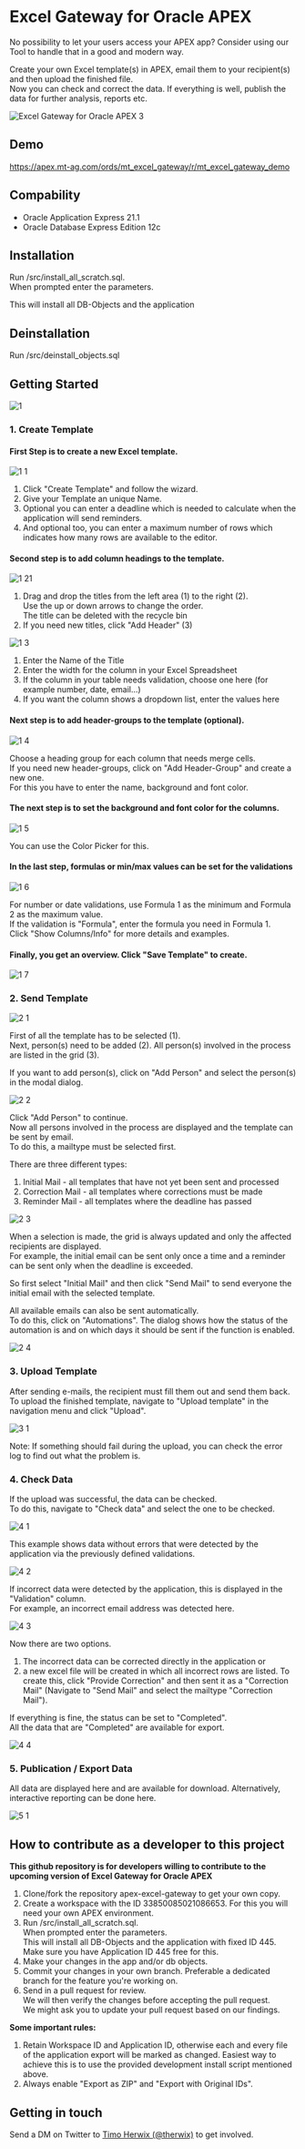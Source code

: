 # Excel Gateway for Oracle APEX

No possibility to let your users access your APEX app? Consider using our Tool to handle that in a good and modern way.

Create your own Excel template(s) in APEX, email them to your recipient(s) and then upload the finished file.  
Now you can check and correct the data. If everything is well, publish the data for further analysis, reports etc.
  
![Excel Gateway for Oracle APEX 3](https://user-images.githubusercontent.com/61868531/137738511-b92f2638-3f71-413f-a8d6-e4014375e0bc.jpg)
  
## Demo
https://apex.mt-ag.com/ords/mt_excel_gateway/r/mt_excel_gateway_demo

## Compability
- Oracle Application Express 21.1
- Oracle Database Express Edition 12c

## Installation
Run /src/install_all_scratch.sql.  
When prompted enter the parameters.    

This will install all DB-Objects and the application

## Deinstallation
Run /src/deinstall_objects.sql

## Getting Started

![1](https://user-images.githubusercontent.com/61868531/137754438-47ebd4b8-836f-4b8b-b20f-655c82aab4bf.JPG)

### 1. Create Template
#### First Step is to create a new Excel template.

![1 1](https://user-images.githubusercontent.com/61868531/137742216-778090fb-6712-4431-8664-6dab604a1c15.JPG)

1) Click "Create Template" and follow the wizard.
2) Give your Template an unique Name.
3) Optional you can enter a deadline which is needed to calculate when the application will send reminders.  
4) And optional too, you can enter a maximum number of rows which indicates how many rows are available to the editor.  

#### Second step is to add column headings to the template.  

![1 21](https://user-images.githubusercontent.com/61868531/137754872-922cdb40-70dd-48ef-b15a-c3e920a66c3b.jpg)

1) Drag and drop the titles from the left area (1) to the right (2).  
Use the up or down arrows to change the order.  
The title can be deleted with the recycle bin
3) If you need new titles, click "Add Header" (3) 

![1 3](https://user-images.githubusercontent.com/61868531/137885822-9b911807-cc3a-4e7e-8842-51c744129d07.JPG)

1) Enter the Name of the Title  
2) Enter the width for the column in your Excel Spreadsheet  
3) If the column in your table needs validation, choose one here (for example number, date, email...)  
4) If you want the column shows a dropdown list, enter the values here  

#### Next step is to add header-groups to the template (optional). 

![1 4](https://user-images.githubusercontent.com/61868531/137750291-d3f11533-a68d-4312-ace8-2ad34250e883.JPG)

Choose a heading group for each column that needs merge cells.  
If you need new header-groups, click on "Add Header-Group" and create a new one.  
For this you have to enter the name, background and font color.

#### The next step is to set the background and font color for the columns.  

![1 5](https://user-images.githubusercontent.com/61868531/137751600-ed97bf9c-509f-43c6-8b07-b3482b80ec86.JPG)

You can use the Color Picker for this.

#### In the last step, formulas or min/max values can be set for the validations

![1 6](https://user-images.githubusercontent.com/61868531/137886852-f1f65929-d207-4c23-b37e-8c2afb97ed01.JPG)

For number or date validations, use Formula 1 as the minimum and Formula 2 as the maximum value.  
If the validation is "Formula", enter the formula you need in Formula 1.  
Click "Show Columns/Info" for more details and examples.

#### Finally, you get an overview. Click "Save Template" to create.

![1 7](https://user-images.githubusercontent.com/61868531/137886880-c1e7a8fc-5f26-41c4-9431-fb7d572e3378.JPG)

### 2. Send Template

![2 1](https://user-images.githubusercontent.com/61868531/137870039-60e1ce0a-ceba-4aa7-9288-b2ea84684171.JPG)

First of all the template has to be selected (1).  
Next, person(s) need to be added (2). All person(s) involved in the process are listed in the grid (3).  

If you want to add person(s), click on "Add Person" and select the person(s) in the modal dialog.

![2 2](https://user-images.githubusercontent.com/61868531/137870944-e1181669-1175-415f-a603-53849304f99b.JPG)

Click "Add Person" to continue.  
Now all persons involved in the process are displayed and the template can be sent by email.  
To do this, a mailtype must be selected first.  

There are three different types:

1. Initial Mail - all templates that have not yet been sent and processed
2. Correction Mail - all templates where corrections must be made
3. Reminder Mail - all templates where the deadline has passed

![2 3](https://user-images.githubusercontent.com/61868531/137873185-06dc6610-c497-4479-a865-0082cb709ab7.JPG)

When a selection is made, the grid is always updated and only the affected recipients are displayed.  
For example, the initial email can be sent only once a time and a reminder can be sent only when the deadline is exceeded.  

So first select "Initial Mail" and then click "Send Mail" to send everyone the initial email with the selected template.  

All available emails can also be sent automatically.  
To do this, click on "Automations". The dialog shows how the status of the automation is and on which days it should be sent if the function is enabled.  

![2 4](https://user-images.githubusercontent.com/61868531/137875158-36d878cb-b774-405b-855d-9a3bb68e89dc.JPG)

### 3. Upload Template

After sending e-mails, the recipient must fill them out and send them back.  
To upload the finished template, navigate to "Upload template" in the navigation menu and click "Upload".  

![3 1](https://user-images.githubusercontent.com/61868531/137878019-07297b22-2dab-48a8-83f0-1624ca343fe2.JPG)

Note: If something should fail during the upload, you can check the error log to find out what the problem is.

### 4. Check Data

If the upload was successful, the data can be checked.  
To do this, navigate to "Check data" and select the one to be checked.

![4 1](https://user-images.githubusercontent.com/61868531/137879363-2ae0d1e3-d1fb-4b6e-b61f-64a7f4996591.JPG)

This example shows data without errors that were detected by the application via the previously defined validations.

![4 2](https://user-images.githubusercontent.com/61868531/137881197-c5283fdb-480d-4c5e-8b9b-d3bde9cd7913.JPG)

If incorrect data were detected by the application, this is displayed in the "Validation" column.  
For example, an incorrect email address was detected here.

![4 3](https://user-images.githubusercontent.com/61868531/137881555-ac21b834-1931-4d0f-a106-22c2aaf5c39b.JPG)

Now there are two options.
1. The incorrect data can be corrected directly in the application or 
2. a new excel file will be created in which all incorrect rows are listed. To create this, click "Provide Correction" and then sent it as a "Correction Mail" (Navigate to "Send Mail" and select the mailtype "Correction Mail").  

If everything is fine, the status can be set to "Completed".  
All the data that are "Completed" are available for export.

![4 4](https://user-images.githubusercontent.com/61868531/137884347-d0150415-78d0-41fb-8139-7f5a876d2495.JPG)

### 5. Publication / Export Data

All data are displayed here and are available for download.
Alternatively, interactive reporting can be done here.

![5 1](https://user-images.githubusercontent.com/61868531/137884668-14c9998e-57c8-4987-9242-59fe111fa70c.JPG)

## How to contribute as a developer to this project

**This github repository is for developers willing to contribute to the upcoming version of Excel Gateway for Oracle APEX**

1. Clone/fork the repository apex-excel-gateway to get your own copy.
2. Create a workspace with the ID 33850085021086653. For this you will
    need your own APEX environment.
3. Run /src/install_all_scratch.sql.    
    When prompted enter the parameters.    
    This will install all DB-Objects and the application with fixed ID
    445.    
    Make sure you have Application ID 445 free for this.
4. Make your changes in the app and/or db objects.
5. Commit your changes in your own branch.
    Preferable a dedicated branch for the feature you're working on.
6. Send in a pull request for review.    
    We will then verify the changes before accepting the pull request.    
    We might ask you to update your pull request based on our findings.

**Some important rules:**
1. Retain Workspace ID and Application ID, otherwise each and every file of the application export will be marked as changed.
Easiest way to achieve this is to use the provided development install script mentioned above.
2. Always enable "Export as ZIP" and "Export with Original IDs".

## Getting in touch

Send a DM on Twitter to [Timo Herwix (@therwix)](https://twitter.com/THerwix/) to get involved.
